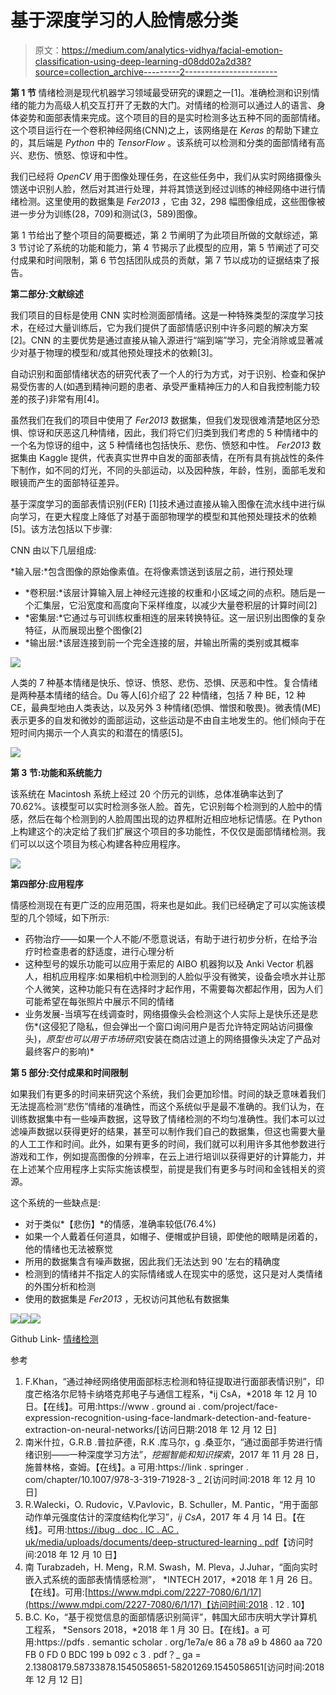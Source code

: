 # 基于深度学习的人脸情感分类

> 原文：<https://medium.com/analytics-vidhya/facial-emotion-classification-using-deep-learning-d08dd02a2d38?source=collection_archive---------2----------------------->

**第 1 节**
情绪检测是现代机器学习领域最受研究的课题之一[1]。准确检测和识别情绪的能力为高级人机交互打开了无数的大门。对情绪的检测可以通过人的语言、身体姿势和面部表情来完成。这个项目的目的是实时检测多达五种不同的面部情绪。这个项目运行在一个卷积神经网络(CNN)之上，该网络是在 *Keras* 的帮助下建立的，其后端是 *Python* 中的 *TensorFlow* 。该系统可以检测和分类的面部情绪有高兴、悲伤、愤怒、惊讶和中性。

我们已经将 *OpenCV* 用于图像处理任务，在这些任务中，我们从实时网络摄像头馈送中识别人脸，然后对其进行处理，并将其馈送到经过训练的神经网络中进行情绪检测。这里使用的数据集是 *Fer2013* ，它由 32，298 幅图像组成，这些图像被进一步分为训练(28，709)和测试(3，589)图像。

第 1 节给出了整个项目的简要概述，第 2 节阐明了为此项目所做的文献综述，第 3 节讨论了系统的功能和能力，第 4 节揭示了此模型的应用，第 5 节阐述了可交付成果和时间限制，第 6 节包括团队成员的贡献，第 7 节以成功的证据结束了报告。

**第二部分:文献综述**

我们项目的目标是使用 CNN 实时检测面部情绪。这是一种特殊类型的深度学习技术，在经过大量训练后，它为我们提供了面部情感识别中许多问题的解决方案[2]。CNN 的主要优势是通过直接从输入源进行“端到端”学习，完全消除或显著减少对基于物理的模型和/或其他预处理技术的依赖[3]。

自动识别和面部情绪状态的研究代表了一个人的行为方式，对于识别、检查和保护易受伤害的人(如遇到精神问题的患者、承受严重精神压力的人和自我控制能力较差的孩子)非常有用[4]。

虽然我们在我们的项目中使用了 *Fer2013* 数据集，但我们发现很难清楚地区分恐惧、惊讶和厌恶这几种情绪，因此，我们将它们归类到我们考虑的 5 种情绪中的一个名为惊讶的组中，这 5 种情绪也包括快乐、悲伤、愤怒和中性。 *Fer2013* 数据集由 Kaggle 提供，代表真实世界中自发的面部表情，在所有具有挑战性的条件下制作，如不同的灯光，不同的头部运动，以及因种族，年龄，性别，面部毛发和眼镜而产生的面部特征差异。

基于深度学习的面部表情识别(FER) [1]技术通过直接从输入图像在流水线中进行纵向学习，在更大程度上降低了对基于面部物理学的模型和其他预处理技术的依赖[5]。该方法包括以下步骤:

CNN 由以下几层组成:

*输入层:*包含图像的原始像素值。在将像素馈送到该层之前，进行预处理

*   *卷积层:*该层计算输入层上神经元连接的权重和小区域之间的点积。随后是一个汇集层，它沿宽度和高度向下采样维度，以减少大量卷积层的计算时间[2]
*   *密集层:*它通过与可训练权重相连的层来转换特征。这一层识别出图像的复杂特征，从而展现出整个图像[2]
*   *输出层:*该层连接到前一个完全连接的层，并输出所需的类别或其概率

![](img/47f88c8b2b94aa1b00939c84e6da5b3e.png)

人类的 7 种基本情绪是快乐、惊讶、愤怒、悲伤、恐惧、厌恶和中性。复合情绪是两种基本情绪的结合。Du 等人[6]介绍了 22 种情绪，包括 7 种 BE，12 种 CE，最典型地由人类表达，以及另外 3 种情绪(恐惧、憎恨和敬畏)。微表情(ME)表示更多的自发和微妙的面部运动，这些运动是不由自主地发生的。他们倾向于在短时间内揭示一个人真实的和潜在的情感[5]。

![](img/5f916b6e76a58e329dd5c19fee0792f9.png)

**第 3 节:功能和系统能力**

该系统在 Macintosh 系统上经过 20 个历元的训练，总体准确率达到了 70.62%。该模型可以实时检测多张人脸。首先，它识别每个检测到的人脸中的情感，然后在每个检测到的人脸周围出现的边界框附近相应地标记情感。在 Python 上构建这个的决定给了我们扩展这个项目的多功能性，不仅仅是面部情绪检测。我们可以以这个项目为核心构建各种应用程序。

![](img/1d21662ce953b857fc285e02377aedca.png)

**第四部分:应用程序**

情感检测现在有更广泛的应用范围，将来也是如此。我们已经确定了可以实施该模型的几个领域，如下所示:

*   药物治疗——如果一个人不能/不愿意说话，有助于进行初步分析，在给予治疗时检查患者的舒适度，进行心理分析
*   这种型号的娱乐功能可以应用于索尼的 AIBO 机器狗以及 Anki Vector 机器人，相机应用程序:如果相机中检测到的人脸似乎没有微笑，设备会喷水并让那个人微笑，这种功能只有在选择时才起作用，不需要每次都起作用，因为人们可能希望在每张照片中展示不同的情绪
*   业务发展-当填写在线调查时，网络摄像头会检测这个人实际上是快乐还是悲伤*(这侵犯了隐私，但会弹出一个窗口询问用户是否允许特定网站访问摄像头)，*原型也可以用于市场研究*(安装在商店过道上的网络摄像头决定了产品对最终客户的影响)*

**第 5 部分:交付成果和时间限制**

如果我们有更多的时间来研究这个系统，我们会更加珍惜。时间的缺乏意味着我们无法提高检测“悲伤”情绪的准确性，而这个系统似乎是最不准确的。我们认为，在训练数据集中有一些噪声数据，这导致了情绪检测的不均匀准确性。我们本可以过滤噪声数据以获得更好的结果，甚至可以制作我们自己的数据集，但这也需要大量的人工工作和时间。此外，如果有更多的时间，我们就可以利用许多其他参数进行游戏和工作，例如提高图像的分辨率，在云上进行培训以获得更好的计算能力，并在上述某个应用程序上实际实施该模型，前提是我们有更多与时间和金钱相关的资源。

这个系统的一些缺点是:

*   对于类似*【悲伤】*的情感，准确率较低(76.4%)
*   如果一个人戴着任何道具，如帽子、便帽或护目镜，即使他的眼睛是闭着的，他的情绪也无法被察觉
*   所用的数据集含有噪声数据，因此我们无法达到 90 '左右的精确度
*   检测到的情绪并不指定人的实际情绪或人在现实中的感觉，这只是对人类情绪的外围分析和检测
*   使用的数据集是 *Fer2013* ，无权访问其他私有数据集

![](img/2b7bfddff448912ba98f5711d91097eb.png)![](img/3454aa315b5a7b6e578d5bd5b93eeaae.png)![](img/ec019b513692e82aae0e66628099966f.png)

Github Link- [情绪检测](https://github.com/gagan16/Emotion-Detection)

参考

1.  F.Khan，“通过神经网络使用面部标志检测和特征提取进行面部表情识别”，印度芒格洛尔尼特卡纳塔克邦电子与通信工程系，*ij CsA，*2018 年 12 月 10 日。【在线】。可用:https://www . ground ai . com/project/face-expression-recognition-using-face-landmark-detection-and-feature-extraction-on-neural-networks/[访问日期:2018 年 12 月 12 日]
2.  南米什拉，G.R.B .普拉萨德，R.K .库马尔，g .桑亚尔，“通过面部手势进行情绪识别——一种深度学习方法”，*挖掘智能和知识探索*，2017 年 11 月 28 日，施普林格，查姆。【在线】。a 可用:https://link . springer . com/chapter/10.1007/978-3-319-71928-3 _ 2[访问时间:2018 年 12 月 10 日]
3.  R.Walecki，O. Rudovic，V.Pavlovic，B. Schuller，M. Pantic，“用于面部动作单元强度估计的深度结构化学习”，*ij CsA*，2017 年 4 月 14 日。【在线】。可用:[https://ibug . doc . IC . AC . uk/media/uploads/documents/deep-structured-learning . pdf](https://ibug.doc.ic.ac.uk/media/uploads/documents/deep-structured-learning.pdf)【访问时间:2018 年 12 月 10 日】
4.  南 Turabzadeh，H. Meng，R.M. Swash，M. Pleva，J.Juhar，“面向实时嵌入式系统的面部表情情感检测”， *INTECH 2017，*2018 年 1 月 26 日。【在线】。可用:[https://www.mdpi.com/2227-7080/6/1/17](https://www.mdpi.com/2227-7080/6/1/17)【访问时间:2018 . 12 . 10】
5.  B.C. Ko，“基于视觉信息的面部情感识别简评”，韩国大邱市庆明大学计算机工程系， *Sensors 2018，*2018 年 1 月 30 日。【在线】。a 可用:https://pdfs . semantic scholar . org/1e7a/e 86 a 78 a9 b 4860 aa 720 FB 0 FD 0 BDC 199 b 092 c 3 . pdf？_ ga = 2.13808179.58733878.1545058651-58201269.1545058651[访问时间:2018 年 12 月 12 日]
